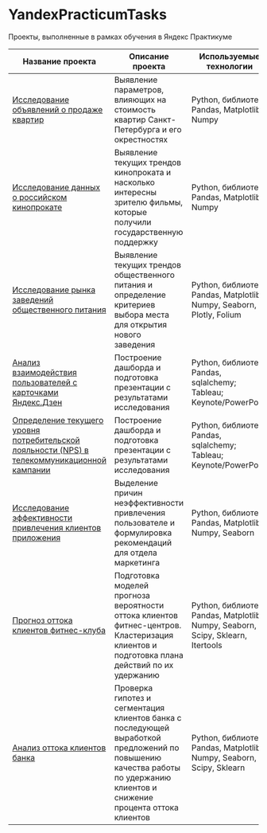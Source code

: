 # YandexPracticumTasks
Проекты, выполненные в рамках обучения в Яндекс Практикуме 

| Название проекта | Описание проекта | Используемые технологии 
| --- | --- | --- |
| [Исследование объявлений о продаже квартир](https://github.com/NataliaSolntseva/YandexPracticumTasks/tree/main/Real%20estate%20market%20research) | Выявление параметров, влияющих на стоимость квартир Санкт-Петербурга и его окрестностях | Python, библиотеки Pandas, Matplotlib, Numpy |
| [Исследование данных о российском кинопрокате](https://github.com/NataliaSolntseva/YandexPracticumTasks/tree/0f0d06e1abaf4c123529db9407c95649a718ca6f/RF%20Cinema%20Research) | Выявление текущих трендов кинопроката и насколько интересны зрителю фильмы, которые получили государственную поддержку | Python, библиотеки Pandas, Matplotlib, Numpy |
| [Исследование рынка заведений общественного питания](https://github.com/NataliaSolntseva/YandexPracticumTasks/tree/809e398cba38e08fe4fa39bca803b7436bc5785d/Catering%20market%20research)| Выявление текущих трендов общественного питания и определение критериев выбора места для открытия нового заведения | Python, библиотеки Pandas, Matplotlib, Numpy, Seaborn, Plotly, Folium |
| [Анализ взаимодействия пользователей с карточками Яндекс.Дзен](https://github.com/NataliaSolntseva/YandexPracticumTasks/tree/2056747d196aae4199b209c64ca7149a259da56b/Yandex%20Gen%20Research) | Построение дашборда и подготовка презентации с результатами исследования | Python, библиотеки Pandas, sqlalchemy; Tableau; Keynote/PowerPoint |
| [Определение текущего уровня потребительской лояльности (NPS) в телекоммуникационной кампании](https://github.com/NataliaSolntseva/YandexPracticumTasks/tree/073fd05c993dcd22c709a17fd24df1268ac12fa9/NPS%20Telecom%20Research) | Построение дашборда и подготовка презентации с результатами исследования | Python, библиотеки Pandas, sqlalchemy; Tableau; Keynote/PowerPoint |
| [Исследование эффективности привлечения клиентов приложения](https://github.com/NataliaSolntseva/YandexPracticumTasks/tree/3a8f512bea9b7d2c54616d35e05af12fccd902b6/Attraction%20Eff%20Research) | Выделение причин неэффективности привлечения пользователе и формулировка рекомендаций для отдела маркетинга | Python, библиотеки Pandas, Matplotlib, Numpy, Seaborn |
| [Прогноз оттока клиентов фитнес-клуба](https://github.com/NataliaSolntseva/YandexPracticumTasks/tree/32a17505b4610e2de263cc1c32d114f1e842e41b/Fitness%20club%20customer%20churn%20forecast) | Подготовка моделей прогноза вероятности оттока клиентов фитнес-центров. Кластеризация клиентов и подготовка плана действий по их удержанию | Python, библиотеки Pandas, Matplotlib, Numpy, Seaborn, Scipy, Sklearn, Itertools |
| [Анализ оттока клиентов банка](https://github.com/NataliaSolntseva/YandexPracticumTasks/tree/489a1c3a830e742e5dbfe0dbe76277f089f9fd43/Analysis%20of%20bank%20customer%20churn) | Проверка гипотез и сегментация клиентов банка с последующей выработкой предложений по повышению качества работы по удержанию клиентов и снижение процента оттока клиентов | Python, библиотеки Pandas, Matplotlib, Numpy, Seaborn, Scipy, Sklearn |

